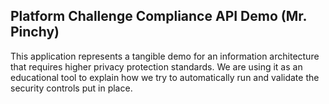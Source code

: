 ## Platform Challenge Compliance API Demo (Mr. Pinchy)

This application represents a tangible demo for an information architecture that requires higher privacy protection standards. We are using it as an educational tool to explain how we try to automatically run and validate the security controls put in place.
